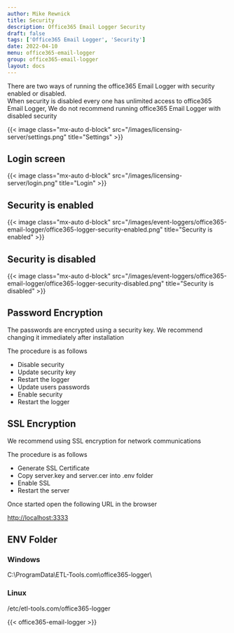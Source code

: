 ```yaml
---
author: Mike Rewnick
title: Security
description: Office365 Email Logger Security
draft: false
tags: ['Office365 Email Logger', 'Security']
date: 2022-04-10
menu: office365-email-logger
group: office365-email-logger
layout: docs
---
```


There are two ways of running the office365 Email Logger with security enabled or disabled.\
When security is disabled every one has unlimited access to office365 Email Logger, We do not recommend running office365 Email Logger with disabled security

{{< image class="mx-auto d-block"  src="/images/licensing-server/settings.png" title="Settings" >}}

## Login screen

{{< image class="mx-auto d-block"  src="/images/licensing-server/login.png" title="Login" >}}

## Security is enabled

{{< image class="mx-auto d-block"  src="/images/event-loggers/office365-email-logger/office365-logger-security-enabled.png" title="Security is enabled" >}}

## Security is disabled

{{< image class="mx-auto d-block"  src="/images/event-loggers/office365-email-logger/office365-logger-security-disabled.png" title="Security is disabled" >}}

## Password Encryption

The passwords are encrypted using a security key. We recommend changing it immediately after installation

The procedure is as follows

- Disable security
- Update security key
- Restart the logger
- Update users passwords
- Enable security
- Restart the logger

## SSL Encryption

We recommend using SSL encryption for network communications

The procedure is as follows

- Generate SSL Certificate
- Copy server.key and server.cer into .env folder
- Enable SSL
- Restart the server

Once started open the following URL in the browser

[http://localhost:3333](http://localhost:3333)

## ENV Folder

### Windows

C:\ProgramData\ETL-Tools.com\office365-logger\

### Linux

/etc/etl-tools.com/office365-logger

{{< office365-email-logger >}}
